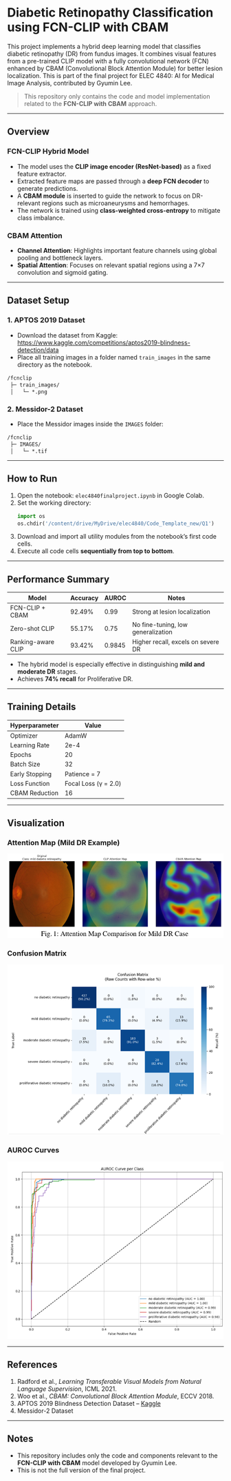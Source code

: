 
# Diabetic Retinopathy Classification using FCN-CLIP with CBAM

This project implements a hybrid deep learning model that classifies diabetic retinopathy (DR) from fundus images. It combines visual features from a pre-trained CLIP model with a fully convolutional network (FCN) enhanced by CBAM (Convolutional Block Attention Module) for better lesion localization. This is part of the final project for ELEC 4840: AI for Medical Image Analysis, contributed by Gyumin Lee.

> This repository only contains the code and model implementation related to the **FCN-CLIP with CBAM** approach.

---

## Overview

### FCN-CLIP Hybrid Model

- The model uses the **CLIP image encoder (ResNet-based)** as a fixed feature extractor.
- Extracted feature maps are passed through a **deep FCN decoder** to generate predictions.
- A **CBAM module** is inserted to guide the network to focus on DR-relevant regions such as microaneurysms and hemorrhages.
- The network is trained using **class-weighted cross-entropy** to mitigate class imbalance.

### CBAM Attention

- **Channel Attention**: Highlights important feature channels using global pooling and bottleneck layers.
- **Spatial Attention**: Focuses on relevant spatial regions using a 7×7 convolution and sigmoid gating.

---

## Dataset Setup

### 1. APTOS 2019 Dataset
- Download the dataset from Kaggle:  
  https://www.kaggle.com/competitions/aptos2019-blindness-detection/data
- Place all training images in a folder named `train_images` in the same directory as the notebook.

```
/fcnclip
 ├─ train_images/
 │   └─ *.png
```

### 2. Messidor-2 Dataset
- Place the Messidor images inside the `IMAGES` folder:

```
/fcnclip
 ├─ IMAGES/
 │   └─ *.tif
```

---

## How to Run

1. Open the notebook: `elec4840finalproject.ipynb` in Google Colab.
2. Set the working directory:
   ```python
   import os
   os.chdir('/content/drive/MyDrive/elec4840/Code_Template_new/Q1')
   ```
3. Download and import all utility modules from the notebook’s first code cells.
4. Execute all code cells **sequentially from top to bottom**.

---

## Performance Summary

| Model              | Accuracy | AUROC | Notes                                |
|--------------------|----------|--------|--------------------------------------|
| FCN-CLIP + CBAM    | 92.49%   | 0.99   | Strong at lesion localization        |
| Zero-shot CLIP     | 55.17%   | 0.75   | No fine-tuning, low generalization   |
| Ranking-aware CLIP | 93.42%   | 0.9845 | Higher recall, excels on severe DR   |

- The hybrid model is especially effective in distinguishing **mild and moderate DR** stages.
- Achieves **74% recall** for Proliferative DR.

---

## Training Details

| Hyperparameter   | Value        |
|------------------|--------------|
| Optimizer        | AdamW        |
| Learning Rate    | 2e-4         |
| Epochs           | 20           |
| Batch Size       | 32           |
| Early Stopping   | Patience = 7 |
| Loss Function    | Focal Loss (γ = 2.0) |
| CBAM Reduction   | 16           |

---
## Visualization

### Attention Map (Mild DR Example)
![Attention Map](./AttentionMap.png)

### Confusion Matrix
![Confusion Matrix](./confusionMatrix.png)

### AUROC Curves
![AUROC](./AUROC.png)

---
## References

1. Radford et al., *Learning Transferable Visual Models from Natural Language Supervision*, ICML 2021.
2. Woo et al., *CBAM: Convolutional Block Attention Module*, ECCV 2018.
3. APTOS 2019 Blindness Detection Dataset – [Kaggle](https://www.kaggle.com/competitions/aptos2019-blindness-detection)
4. Messidor-2 Dataset

---

## Notes

- This repository includes only the code and components relevant to the **FCN-CLIP with CBAM** model developed by Gyumin Lee.
- This is not the full version of the final project. 
